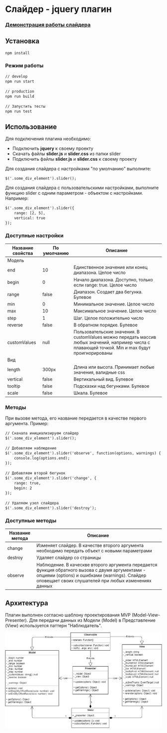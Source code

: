 # Слайдер - jquery плагин

### [Демонстрация работы слайдера](https://bibigyl.github.io/FSD_slider/demo/demo.html)
## Установка
```
npm install
```
### Режим работы
```
// develop
npm run start

// production
npm run build

// Запустить тесты
npm run test
```
## Использование
Для подключения плагина необходимо:
  * Подключить **jquery** к своему проекту
  * Скачать файлы **slider.js** и **slider.css** из папки slider
  * Подключить файлы **slider.js** и **slider.css** к своему проекту

Для создания слайдера c настройками "по умолчанию" выполните:
```
$('.some_div_element').slider();
```
Для создания слайдера с пользовательскими настройками, выполните функцию slider с одним параметром - объектом с настройками. Например: 
```
$('.some_div_element').slider({
    range: [2, 5],
    vertical: true
});
```
### Доступные настройки
| Название свойства | По умолчанию | Описание |
| ------ | ------ | ------ |
| Модель |
| end | 10 | Единственное значение или конец диапазона. Целое число |
| begin | 0 | Начало диапазона. Доступно, только если range: true. Целое число |
| range | false | Диапазон. Создает два бегунка. Булевое |
| min | 0 | Минимальное значение. Целое число |
| max | 10 | Максимальное значение. Целое число |
| step | 1 | Шаг. Целое положительно число |
| reverse | false | В обратном порядке. Булевое |
| customValues | null | Пользовательские значения. В customValues можно передать массив любых значений, например числа с плавающей точкой. Min и max будут проигнорированы |
| Вид |
| length | 300px | Длина или высота. Принимает любые значения, валидные css |
| vertical | false | Вертикальный вид. Булевое |
| tooltip | false | Подсказки над бегунками. Булевое |
| scale | false | Шкала. Булевое |

### Методы

При вызове метода, его название передается в качестве первого аргумента. Пример:
```
// Сначала инициализируем слайдер
$('.some_div_element').slider();

// Добавляем наблюдение
$('.some_div_element').slider('observe', function(options, warnings) {
    console.log(options.end);
});

// Добавляем второй бегунок
$('.some_div_element').slider('change', {
    range: true,
    begin: 2
});

// Удаляем узел слайдера
$('.some_div_element').slider('destroy');
```
### Доступные методы
| Название метода | Описание |
| ------ | ------ |
| change | Изменяет слайдер. В качестве второго аргумента необходимо передать объект с новыми параметрами |
| destroy | Удаляет слайдер со страницы |
| observe | Наблюдение. В каческве второго аргумента передается функция обратного вызова с двумя аргументами - опциями (options) и ошибками (warnings). Слайдер оповещает своих слушателей при любых изменениях данных |


## Архитектура
Плагин выполнен согласно шаблону проектирования MVP (Model-View-Presenter). Для передачи данных из Модели (Model) в Представление (View) используется паттерн "Наблюдатель".



![UML](https://github.com/Bibigyl/FSD_slider/raw/master/UML.png)
